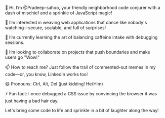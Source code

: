 👋 Hi, I’m @Pradeep-sahoo, your friendly neighborhood code conjurer with a dash of mischief and a sprinkle of JavaScript magic!

👀 I’m interested in weaving web applications that dance like nobody's watching—secure, scalable, and full of surprises!

🌱 I’m currently learning the art of balancing caffeine intake with debugging sessions.

💞️ I’m looking to collaborate on projects that push boundaries and make users go "Wow!"

📫 How to reach me? Just follow the trail of commented-out memes in my code—or, you know, LinkedIn works too!

😄 Pronouns: Ctrl, Alt, Del (just kidding! He/Him)

⚡ Fun fact: I once debugged a CSS issue by convincing the browser it was just having a bad hair day.

Let's bring some code to life and sprinkle in a bit of laughter along the way!

<!---
Pradeep-sahoo-kt/Pradeep-sahoo-kt is a ✨ special ✨ repository because its `README.md` (this file) appears on your GitHub profile.
You can click the Preview link to take a look at your changes.
--->
